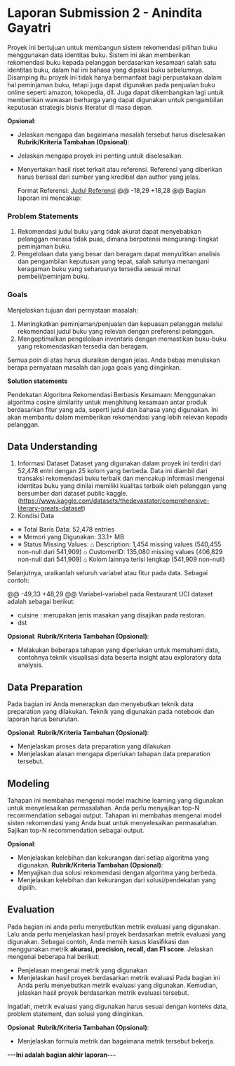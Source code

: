 # **Laporan Submission 2 - Anindita Gayatri**

Proyek ini bertujuan untuk membangun sistem rekomendasi pilihan buku menggunakan data identitas buku. Sistem ini akan memberikan rekomendasi buku kepada pelanggan berdasarkan kesamaan salah satu identitas buku, dalam hal ini bahasa yang dipakai buku sebelumnya. Disamping itu proyek ini tidak hanya bermanfaat bagi perpustakaan dalam hal peminjaman buku, tetapi juga dapat digunakan pada penjualan buku online seperti amazon, tokopedia, dll. Juga dapat dikembangkan lagi untuk memberikan wawasan berharga yang dapat digunakan untuk pengambilan keputusan strategis bisnis literatur di masa depan.

**Opsional**:
- Jelaskan mengapa dan bagaimana masalah tersebut harus diselesaikan
**Rubrik/Kriteria Tambahan (Opsional)**:
- Jelaskan mengapa proyek ini penting untuk diselesaikan.
- Menyertakan hasil riset terkait atau referensi. Referensi yang diberikan harus berasal dari sumber yang kredibel dan author yang jelas.

  Format Referensi: [Judul Referensi](https://scholar.google.com/) 
@@ -18,29 +18,28 @@ Bagian laporan ini mencakup:

### Problem Statements

1. Rekomendasi judul buku yang tidak akurat dapat menyebabkan pelanggan merasa tidak puas, dimana berpotensi mengurangi tingkat peminjaman buku.
2. Pengelolaan data yang besar dan beragam dapat menyulitkan analisis dan pengambilan keputusan yang tepat, salah satunya menangani keragaman buku yang seharusnya tersedia sesuai minat pembeli/peminjam buku.

### Goals

Menjelaskan tujuan dari pernyataan masalah:
1. Meningkatkan peminjaman/penjualan dan kepuasan pelanggan melalui rekomendasi judul buku yang relevan dengan preferensi pelanggan.
2. Mengoptimalkan pengelolaan inventaris dengan memastikan buku-buku yang rekomendasikan tersedia dan beragam.

Semua poin di atas harus diuraikan dengan jelas. Anda bebas menuliskan berapa pernyataan masalah dan juga goals yang diinginkan.

**Solution statements**

Pendekatan Algoritma Rekomendasi Berbasis Kesamaan: Menggunakan algoritma cosine similarity untuk menghitung kesamaan antar produk berdasarkan fitur yang ada, seperti judul dan bahasa yang digunakan. Ini akan membantu dalam memberikan rekomendasi yang lebih relevan kepada pelanggan. 

## Data Understanding
1. Informasi Dataset Dataset yang digunakan dalam proyek ini terdiri dari 52,478 entri dengan 25 kolom yang berbeda. Data ini diambil dari transaksi rekomendasi buku terbaik dan mencakup informasi mengenai identitas buku yang dinilai memiliki kualitas terbaik oleh pelanggan yang bersumber dari dataset public kaggle. (https://www.kaggle.com/datasets/thedevastator/comprehensive-literary-greats-dataset) 
2. Kondisi Data
- ※ Total Baris Data: 52,478 entries
- ※ Memori yang Digunakan: 33.1+ MB
- ※ Status Missing Values:
    ⌂ Description: 1,454 missing values (540,455 non-null dari 541,909)
    ⌂ CustomerID: 135,080 missing values (406,829 non-null dari 541,909)
    ⌂ Kolom lainnya terisi lengkap (541,909 non-null)

Selanjutnya, uraikanlah seluruh variabel atau fitur pada data. Sebagai contoh:  

@@ -49,33 +48,29 @@ Variabel-variabel pada Restaurant UCI dataset adalah sebagai berikut:
- cuisine : merupakan jenis masakan yang disajikan pada restoran.
- dst

**Opsional**:
**Rubrik/Kriteria Tambahan (Opsional)**:
- Melakukan beberapa tahapan yang diperlukan untuk memahami data, contohnya teknik visualisasi data beserta insight atau exploratory data analysis.

## Data Preparation
Pada bagian ini Anda menerapkan dan menyebutkan teknik data preparation yang dilakukan. Teknik yang digunakan pada notebook dan laporan harus berurutan.

**Opsional**: 
**Rubrik/Kriteria Tambahan (Opsional)**: 
- Menjelaskan proses data preparation yang dilakukan
- Menjelaskan alasan mengapa diperlukan tahapan data preparation tersebut.

## Modeling
Tahapan ini membahas mengenai model machine learning yang digunakan untuk menyelesaikan permasalahan. Anda perlu menyajikan top-N recommendation sebagai output.
Tahapan ini membahas mengenai model sisten rekomendasi yang Anda buat untuk menyelesaikan permasalahan. Sajikan top-N recommendation sebagai output.

**Opsional**: 
- Menjelaskan kelebihan dan kekurangan dari setiap algoritma yang digunakan.
**Rubrik/Kriteria Tambahan (Opsional)**: 
- Menyajikan dua solusi rekomendasi dengan algoritma yang berbeda.
- Menjelaskan kelebihan dan kekurangan dari solusi/pendekatan yang dipilih.

## Evaluation
Pada bagian ini anda perlu menyebutkan metrik evaluasi yang digunakan. Lalu anda perlu menjelaskan hasil proyek berdasarkan metrik evaluasi yang digunakan.
Sebagai contoh, Anda memiih kasus klasifikasi dan menggunakan metrik **akurasi, precision, recall, dan F1 score**. Jelaskan mengenai beberapa hal berikut:
- Penjelasan mengenai metrik yang digunakan
- Menjelaskan hasil proyek berdasarkan metrik evaluasi
Pada bagian ini Anda perlu menyebutkan metrik evaluasi yang digunakan. Kemudian, jelaskan hasil proyek berdasarkan metrik evaluasi tersebut.

Ingatlah, metrik evaluasi yang digunakan harus sesuai dengan konteks data, problem statement, dan solusi yang diinginkan.

**Opsional**: 
**Rubrik/Kriteria Tambahan (Opsional)**: 
- Menjelaskan formula metrik dan bagaimana metrik tersebut bekerja.

**---Ini adalah bagian akhir laporan---**

